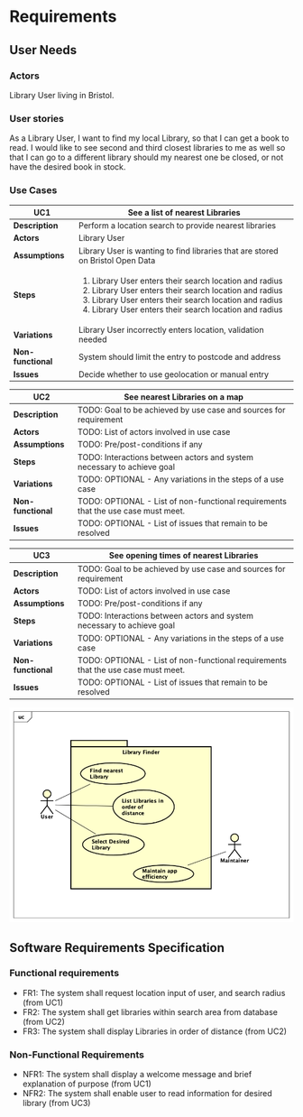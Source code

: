 # Requirements

## User Needs

### Actors
Library User living in Bristol.

### User stories
As a Library User, I want to find my local Library, so that I can get a book to read. I would like to see second and third closest libraries to me as well so that I can go to a different library should my nearest one be closed, or not have the desired book in stock.

### Use Cases

| UC1 | See a list of nearest Libraries | 
| --- | ------------------------------- |
| **Description** | Perform a location search to provide nearest libraries |
| **Actors** | Library User |
| **Assumptions** | Library User is wanting to find libraries that are stored on Bristol Open Data</td></tr>
| **Steps** | <ol><li>Library User enters their search location and radius</li><li>Library User enters their search location and radius</li><li>Library User enters their search location and radius</li><li>Library User enters their search location and radius</li></ol>|
| **Variations** | Library User incorrectly enters location, validation needed |
| **Non-functional** | System should limit the entry to postcode and address |
| **Issues** | Decide whether to use geolocation or manual entry |

| UC2 | See nearest Libraries on a map | 
| --- | ------------------------------ |
| **Description** | TODO: Goal to be achieved by use case and sources for requirement |
| **Actors** | TODO: List of actors involved in use case |
| **Assumptions** | TODO: Pre/post-conditions if any</td></tr>
| **Steps** | TODO: Interactions between actors and system necessary to achieve goal |
| **Variations** | TODO: OPTIONAL - Any variations in the steps of a use case |
| **Non-functional** | TODO: OPTIONAL - List of non-functional requirements that the use case must meet. |
| **Issues** | TODO: OPTIONAL - List of issues that remain to be resolved |

| UC3 | See opening times of nearest Libraries | 
| --- | -------------------------------------- |
| **Description** | TODO: Goal to be achieved by use case and sources for requirement |
| **Actors** | TODO: List of actors involved in use case |
| **Assumptions** | TODO: Pre/post-conditions if any</td></tr>
| **Steps** | TODO: Interactions between actors and system necessary to achieve goal |
| **Variations** | TODO: OPTIONAL - Any variations in the steps of a use case |
| **Non-functional** | TODO: OPTIONAL - List of non-functional requirements that the use case must meet. |
| **Issues** | TODO: OPTIONAL - List of issues that remain to be resolved |


![Insert your Use-Case Diagram Here](images/ContextDiagram.png)

## Software Requirements Specification
### Functional requirements

* FR1: The system shall request location input of user, and search radius (from UC1)
* FR2: The system shall get libraries within search area from database (from UC2)
* FR3: The system shall display Libraries in order of distance (from UC2)


### Non-Functional Requirements
* NFR1: The system shall display a welcome message and brief explanation of purpose (from UC1)
* NFR2: The system shall enable user to read information for desired library (from UC3)

